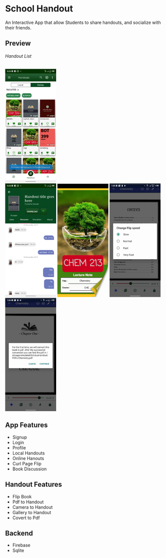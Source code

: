 # School Handout
An Interactive App that allow Students to share handouts, and socialize
with their friends.

## Preview
<!-- <img width="164" alt="preview" src="https://github.com/shittu33/SchoolHandout/blob/master/screens/list2.png"> -->
<div>
<h6>Handout List</h6>
<img width="164" alt="preview" src="https://github.com/shittu33/SchoolHandout/blob/master/screens/list2.png">
</div>
<img width="164" alt="preview" src="https://github.com/shittu33/SchoolHandout/blob/master/screens/discuss1.png">  <img width="164" alt="preview" src="https://github.com/shittu33/SchoolHandout/blob/master/screens/first.gif"> <img width="164" alt="preview" src="https://github.com/shittu33/SchoolHandout/blob/master/screens/fastFlip.gif">
<img width="164" alt="preview" src="https://github.com/shittu33/SchoolHandout/blob/master/screens/toPdf.gif">


<!-- <img width="164" alt="preview" src="https://github.com/shittu33/SchoolHandout/blob/master/screens/Screenshot_20210614-090554.png"> -->
## App Features
* Signup
* Login
* Profile
* Local Handouts
* Online Hanouts
* Curl Page Flip
* Book Discussion

## Handout Features
* Flip Book
* Pdf to Handout
* Camera to Handout
* Gallery to Handout
* Covert to Pdf

## Backend
* Firebase
* Sqlite

